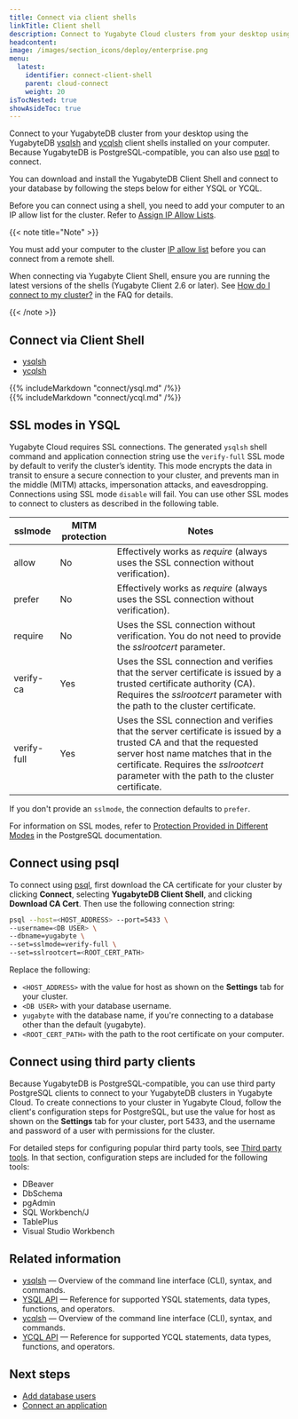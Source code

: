 ```yaml
---
title: Connect via client shells
linkTitle: Client shell
description: Connect to Yugabyte Cloud clusters from your desktop using a client shell
headcontent:
image: /images/section_icons/deploy/enterprise.png
menu:
  latest:
    identifier: connect-client-shell
    parent: cloud-connect
    weight: 20
isTocNested: true
showAsideToc: true
---
```


Connect to your YugabyteDB cluster from your desktop using the YugabyteDB [ysqlsh](../../../admin/ysqlsh) and [ycqlsh](../../../admin/ycqlsh) client shells installed on your computer. Because YugabyteDB is PostgreSQL-compatible, you can also use [psql](https://www.postgresql.org/docs/current/app-psql.html) to connect.

You can download and install the YugabyteDB Client Shell and connect to your database by following the steps below for either YSQL or YCQL.

Before you can connect using a shell, you need to add your computer to an IP allow list for the cluster. Refer to [Assign IP Allow Lists](../../cloud-secure-clusters/add-connections/).

{{< note title="Note" >}}

You must add your computer to the cluster [IP allow list](../../cloud-secure-clusters/add-connections/) before you can connect from a remote shell.

When connecting via Yugabyte Client Shell, ensure you are running the latest versions of the shells (Yugabyte Client 2.6 or later). See [How do I connect to my cluster?](../../cloud-faq/#how-do-i-connect-to-my-cluster) in the FAQ for details.

{{< /note >}}

## Connect via Client Shell

<ul class="nav nav-tabs nav-tabs-yb">
  <li >
    <a href="#ysqlsh" class="nav-link active" id="ysqlsh-tab" data-toggle="tab" role="tab" aria-controls="ysqlsh" aria-selected="true">
      <i class="icon-postgres" aria-hidden="true"></i>
      ysqlsh
    </a>
  </li>
  <li>
    <a href="#ycqlsh" class="nav-link" id="ycqlsh-tab" data-toggle="tab" role="tab" aria-controls="ycqlsh" aria-selected="false">
      <i class="icon-cassandra" aria-hidden="true"></i>
      ycqlsh
    </a>
  </li>
</ul>

<div class="tab-content">
  <div id="ysqlsh" class="tab-pane fade show active" role="tabpanel" aria-labelledby="ysqlsh-tab">
    {{% includeMarkdown "connect/ysql.md" /%}}
  </div>
  <div id="ycqlsh" class="tab-pane fade" role="tabpanel" aria-labelledby="ycqlsh-tab">
    {{% includeMarkdown "connect/ycql.md" /%}}
  </div>
</div>

## SSL modes in YSQL

Yugabyte Cloud requires SSL connections. The generated `ysqlsh` shell command and application connection string use the `verify-full` SSL mode by default to verify the cluster’s identity. This mode encrypts the data in transit to ensure a secure connection to your cluster, and prevents man in the middle (MITM) attacks, impersonation attacks, and eavesdropping. Connections using SSL mode `disable` will fail. You can use other SSL modes to connect to clusters as described in the following table.

| sslmode | MITM protection | Notes |
|---|---|---|
| allow | No | Effectively works as _require_ (always uses the SSL connection without verification). |
| prefer | No | Effectively works as _require_ (always uses the SSL connection without verification). |
| require | No | Uses the SSL connection without verification. You do not need to provide the _sslrootcert_ parameter. |
| verify-ca | Yes | Uses the SSL connection and verifies that the server certificate is issued by a trusted certificate authority (CA). Requires the _sslrootcert_ parameter with the path to the cluster certificate. |
| verify-full | Yes | Uses the SSL connection and verifies that the server certificate is issued by a trusted CA and that the requested server host name matches that in the certificate. Requires the _sslrootcert_ parameter with the path to the cluster certificate. |

If you don't provide an `sslmode`, the connection defaults to `prefer`.

For information on SSL modes, refer to [Protection Provided in Different Modes](https://www.postgresql.org/docs/11/libpq-ssl.html#LIBPQ-SSL-PROTECTION) in the PostgreSQL documentation.

## Connect using psql

To connect using [psql](https://www.postgresql.org/docs/current/app-psql.html), first download the CA certificate for your cluster by clicking **Connect**, selecting **YugabyteDB Client Shell**, and clicking **Download CA Cert**. Then use the following connection string:

```sh
psql --host=<HOST_ADDRESS> --port=5433 \
--username=<DB USER> \
--dbname=yugabyte \
--set=sslmode=verify-full \
--set=sslrootcert=<ROOT_CERT_PATH>
```

Replace the following:

- `<HOST_ADDRESS>` with the value for host as shown on the **Settings** tab for your cluster.
- `<DB USER>` with your database username.
- `yugabyte` with the database name, if you're connecting to a database other than the default (yugabyte).
- `<ROOT_CERT_PATH>` with the path to the root certificate on your computer.

## Connect using third party clients

Because YugabyteDB is PostgreSQL-compatible, you can use third party PostgreSQL clients to connect to your YugabyteDB clusters in Yugabyte Cloud. To create connections to your cluster in Yugabyte Cloud, follow the client's configuration steps for PostgreSQL, but use the value for host as shown on the **Settings** tab for your cluster, port 5433, and the username and password of a user with permissions for the cluster.

For detailed steps for configuring popular third party tools, see [Third party tools](../../../tools/). In that section, configuration steps are included for the following tools:

- DBeaver
- DbSchema
- pgAdmin
- SQL Workbench/J
- TablePlus
- Visual Studio Workbench

## Related information

- [ysqlsh](../../../admin/ysqlsh/) — Overview of the command line interface (CLI), syntax, and commands.
- [YSQL API](../../../api/ysql/) — Reference for supported YSQL statements, data types, functions, and operators.
- [ycqlsh](../../../admin/ycqlsh/) — Overview of the command line interface (CLI), syntax, and commands.
- [YCQL API](../../../api/ycql/) — Reference for supported YCQL statements, data types, functions, and operators.

## Next steps

- [Add database users](../../cloud-secure-clusters/add-users/)
- [Connect an application](../connect-applications/)
